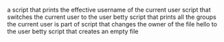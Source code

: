 a script that prints the effective username of the current user
 script that switches the current user to the user betty
script that prints all the groups the current user is part of
script that changes the owner of the file hello to the user betty
script that creates an empty file
